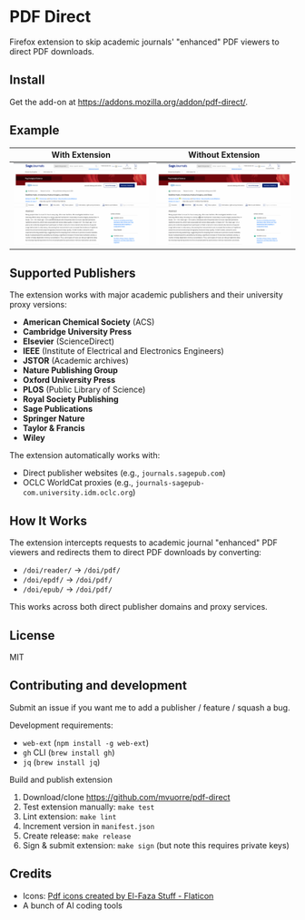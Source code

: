 # PDF Direct

Firefox extension to skip academic journals' "enhanced" PDF viewers to direct PDF downloads. 

## Install 

Get the add-on at <https://addons.mozilla.org/addon/pdf-direct/>.

## Example

| With Extension | Without Extension |
| --- | --- |
| ![With Extension](with.gif) | ![Without Extension](without.gif) |

## Supported Publishers

The extension works with major academic publishers and their university proxy versions:

- **American Chemical Society** (ACS)
- **Cambridge University Press** 
- **Elsevier** (ScienceDirect)
- **IEEE** (Institute of Electrical and Electronics Engineers)
- **JSTOR** (Academic archives)
- **Nature Publishing Group**
- **Oxford University Press**
- **PLOS** (Public Library of Science)
- **Royal Society Publishing**
- **Sage Publications**
- **Springer Nature**
- **Taylor & Francis**
- **Wiley**

The extension automatically works with:
- Direct publisher websites (e.g., `journals.sagepub.com`)
- OCLC WorldCat proxies (e.g., `journals-sagepub-com.university.idm.oclc.org`)

## How It Works

The extension intercepts requests to academic journal "enhanced" PDF viewers and redirects them to direct PDF downloads by converting:

- `/doi/reader/` → `/doi/pdf/`
- `/doi/epdf/` → `/doi/pdf/`  
- `/doi/epub/` → `/doi/pdf/`

This works across both direct publisher domains and proxy services.

## License

MIT

## Contributing and development

Submit an issue if you want me to add a publisher / feature / squash a bug.

Development requirements:

- `web-ext` (`npm install -g web-ext`)
- `gh` CLI (`brew install gh`)
- `jq` (`brew install jq`)

Build and publish extension

1. Download/clone <https://github.com/mvuorre/pdf-direct>
2. Test extension manually: `make test`
3. Lint extension: `make lint`
4. Increment version in `manifest.json`
5. Create release: `make release`
6. Sign & submit extension: `make sign` (but note this requires private keys)

## Credits

- Icons: [Pdf icons created by El-Faza Stuff - Flaticon](https://www.flaticon.com/free-icons/pdf)
- A bunch of AI coding tools